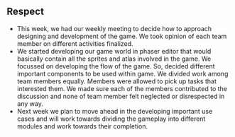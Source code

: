 ## Respect
* This week, we had our weekly meeting to decide how to approach designing and development of the game. We took opinion of each team member on different activities finalized.
* We started developing our game world in phaser editor that would basically contain all the sprites and atlas involved in the game. We focussed on developing the flow of the game. So, decided different important components to be used within game.  We divided work among team members equally. Members were allowed to pick up tasks that interested them. We made sure each of the members contributed to the discussion and none of team member felt neglected or disrespected in any way.
* Next week we plan to move ahead in the developing important use cases and will work towards dividing the gameplay into different modules and work towards their completion.
